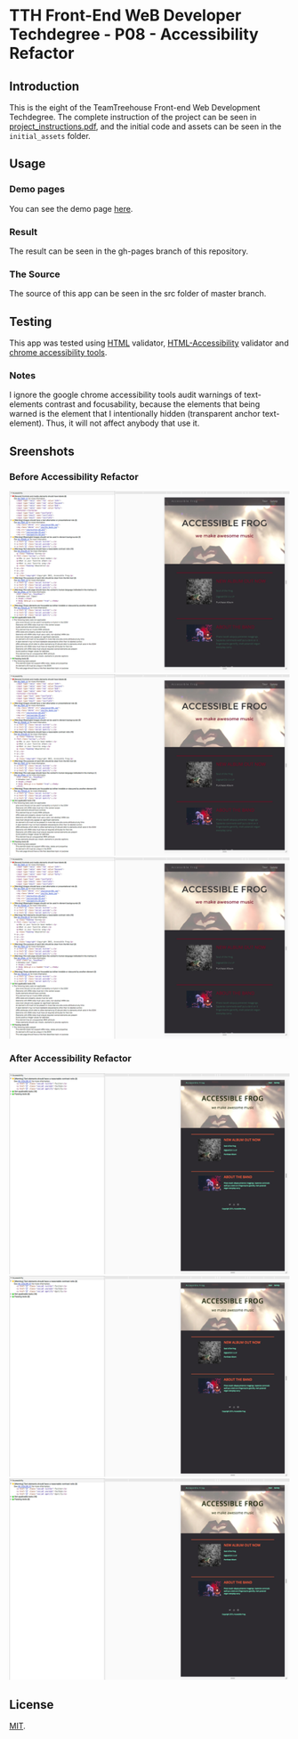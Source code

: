 # TTH Front-End WeB Developer Techdegree - P08 - Accessibility Refactor

## Introduction

This is the eight of the TeamTreehouse Front-end Web Development Techdegree. The complete instruction of the project can be seen in [project_instructions.pdf](https://github.com/wahidyankf/treehouse-frontend-08-accessibility-refactor/blob/master/project_instructions.pdf), and the initial code and assets can be seen in the `initial_assets` folder.

## Usage

### Demo pages

You can see the demo page [here](https://wahidyankf.github.io/treehouse-frontend-08-accessibility-refactor/).

### Result

The result can be seen in the gh-pages branch of this repository.

### The Source

The source of this app can be seen in the src folder of master branch. 

## Testing

This app was tested using [HTML](https://validator.w3.org/) validator, [HTML-Accessibility](https://achecker.ca/checker/index.php) validator and [chrome accessibility tools](https://chrome.google.com/webstore/detail/accessibility-developer-t/fpkknkljclfencbdbgkenhalefipecmb?hl=en).

### Notes

I ignore the google chrome accessibility tools audit warnings of text-elements contrast and focusability, because the elements that being warned is the element that I intentionally hidden (transparent anchor text-element). Thus, it will not affect anybody that use it.

## Sreenshots

### Before Accessibility Refactor

![index.html - metrics](screenshots/before-metrics-index.png)
![survey.html - metrics](screenshots/before-metrics-index.png)
![tour.html - metrics](screenshots/before-metrics-index.png)

### After Accessibility Refactor

![index.html - metrics](screenshots/after-metrics-index.png)
![survey.html - metrics](screenshots/after-metrics-index.png)
![tour.html - metrics](screenshots/after-metrics-index.png)

## License

[MIT](https://en.wikipedia.org/wiki/MIT_License).